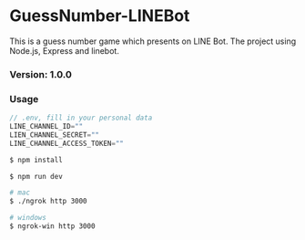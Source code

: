 # GuessNumber-LINEBot

This is a guess number game which presents on LINE Bot. The project using Node.js, Express and linebot.

### Version: 1.0.0

### Usage

```js
// .env, fill in your personal data
LINE_CHANNEL_ID=""
LIEN_CHANNEL_SECRET=""
LINE_CHANNEL_ACCESS_TOKEN=""
```

```sh
$ npm install
```

```sh
$ npm run dev
```

```sh
# mac
$ ./ngrok http 3000

# windows
$ ngrok-win http 3000
``` 
